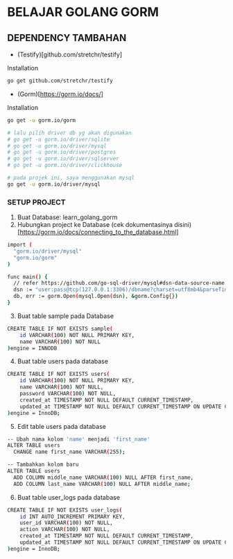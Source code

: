 # BELAJAR GOLANG GORM

## DEPENDENCY TAMBAHAN

- (Testify)[github.com/stretchr/testify]

Installation

```bash
go get github.com/stretchr/testify
```

- (Gorm)[https://gorm.io/docs/]

Installation

```bash
go get -u gorm.io/gorm

# lalu pilih driver db yg akan digunakan
# go get -u gorm.io/driver/sqlite
# go get -u gorm.io/driver/mysql
# go get -u gorm.io/driver/postgres
# go get -u gorm.io/driver/sqlserver
# go get -u gorm.io/driver/clickhouse

# pada projek ini, saya menggunakan mysql
go get -u gorm.io/driver/mysql
```

### SETUP PROJECT

1. Buat Database: learn_golang_gorm
2. Hubungkan project ke Database
   (cek dokumentasinya disini)[https://gorm.io/docs/connecting_to_the_database.html]

```bash
import (
  "gorm.io/driver/mysql"
  "gorm.io/gorm"
)

func main() {
  // refer https://github.com/go-sql-driver/mysql#dsn-data-source-name for details
  dsn := "user:pass@tcp(127.0.0.1:3306)/dbname?charset=utf8mb4&parseTime=True&loc=Local"
  db, err := gorm.Open(mysql.Open(dsn), &gorm.Config{})
}
```

3. Buat table sample pada Database

```bash
CREATE TABLE IF NOT EXISTS sample(
    id VARCHAR(100) NOT NULL PRIMARY KEY,
    name VARCHAR(100) NOT NULL
)engine = INNODB
```

4. Buat table users pada database

```bash
CREATE TABLE IF NOT EXISTS users(
    id VARCHAR(100) NOT NULL PRIMARY KEY,
    name VARCHAR(100) NOT NULL,
    password VARCHAR(100) NOT NULL,
    created_at TIMESTAMP NOT NULL DEFAULT CURRENT_TIMESTAMP,
    updated_at TIMESTAMP NOT NULL DEFAULT CURRENT_TIMESTAMP ON UPDATE CURRENT_TIMESTAMP
)engine = InnoDB;
```

5. Edit table users pada database

```bash
-- Ubah nama kolom 'name' menjadi 'first_name'
ALTER TABLE users
  CHANGE name first_name VARCHAR(255);

-- Tambahkan kolom baru
ALTER TABLE users
  ADD COLUMN middle_name VARCHAR(100) NULL AFTER first_name,
  ADD COLUMN last_name VARCHAR(100) NULL AFTER middle_name;

```

6. Buat table user_logs pada database

```bash
CREATE TABLE IF NOT EXISTS user_logs(
    id INT AUTO_INCREMENT PRIMARY KEY,
    user_id VARCHAR(100) NOT NULL,
    action VARCHAR(100) NOT NULL,
    created_at TIMESTAMP NOT NULL DEFAULT CURRENT_TIMESTAMP,
    updated_at TIMESTAMP NOT NULL DEFAULT CURRENT_TIMESTAMP ON UPDATE CURRENT_TIMESTAMP
)engine = InnoDB;
```
